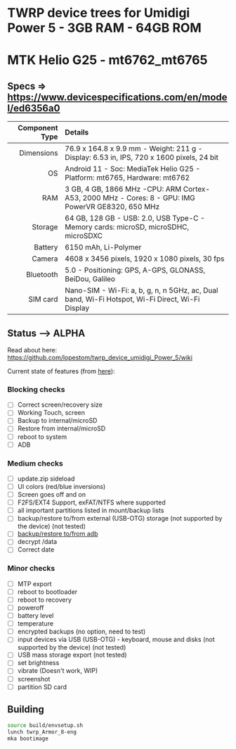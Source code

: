 # TWRP device trees for Umidigi Power 5 - 3GB RAM - 64GB ROM
# MTK Helio G25 - mt6762_mt6765
## Specs => https://www.devicespecifications.com/en/model/ed6356a0
Component Type | Details
-------:|:-------------------------
Dimensions| 76.9 x 164.8 x 9.9 mm - Weight: 211 g - Display: 6.53 in, IPS, 720 x 1600 pixels, 24 bit
OS| Android 11 - Soc: MediaTek Helio G25 - Platform: mt6765, Hardware: mt6762
RAM| 3 GB, 4 GB, 1866 MHz -CPU: ARM Cortex-A53, 2000 MHz - Cores: 8 - GPU: IMG PowerVR GE8320, 650 MHz
Storage| 64 GB, 128 GB - USB: 2.0, USB Type-C - Memory cards: microSD, microSDHC, microSDXC
Battery| 6150 mAh, Li-Polymer
Camera| 4608 x 3456 pixels, 1920 x 1080 pixels, 30 fps
Bluetooth| 5.0 - Positioning: GPS, A-GPS, GLONASS, BeiDou, Galileo
SIM card| Nano-SIM - Wi-Fi: a, b, g, n, n 5GHz, ac, Dual band, Wi-Fi Hotspot, Wi-Fi Direct, Wi-Fi Display

## Status --> ALPHA
Read about here: https://github.com/lopestom/twrp_device_umidigi_Power_5/wiki

Current state of features (from [here](https://twrp.me/faq/OfficialMaintainer.html)):

### Blocking checks

- [ ] Correct screen/recovery size
- [ ] Working Touch, screen
- [ ] Backup to internal/microSD
- [ ] Restore from internal/microSD
- [ ] reboot to system
- [ ] ADB

### Medium checks

- [ ] update.zip sideload
- [ ] UI colors (red/blue inversions)
- [ ] Screen goes off and on
- [ ] F2FS/EXT4 Support, exFAT/NTFS where supported
- [ ] all important partitions listed in mount/backup lists
- [ ] backup/restore to/from external (USB-OTG) storage (not supported by the device) (not tested)
- [ ] [backup/restore to/from adb](https://gerrit.omnirom.org/#/c/15943/)
- [ ] decrypt /data
- [ ] Correct date

### Minor checks

- [ ] MTP export
- [ ] reboot to bootloader
- [ ] reboot to recovery
- [ ] poweroff
- [ ] battery level
- [ ] temperature
- [ ] encrypted backups (no option, need to test)
- [ ] input devices via USB (USB-OTG) - keyboard, mouse and disks (not supported by the device) (not tested)
- [ ] USB mass storage export (not tested)
- [ ] set brightness
- [ ] vibrate (Doesn't work, WIP)
- [ ] screenshot
- [ ] partition SD card

## Building

```bash
source build/envsetup.sh
lunch twrp_Armor_8-eng
mka bootimage
```

